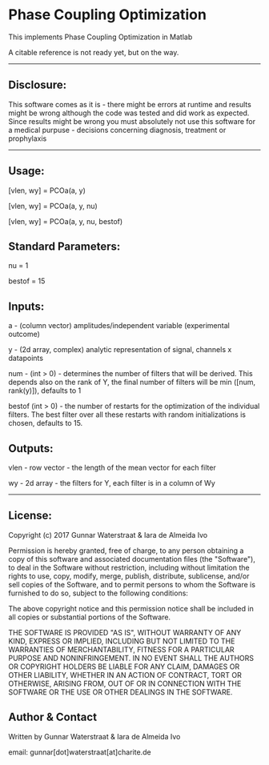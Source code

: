 # Phase Coupling Optimization

This implements Phase Coupling Optimization in Matlab

A citable reference is not ready yet, but on the way.


***************************************************************************
Disclosure:                                                       
-----------                                                       
This software comes as it is - there might be errors at runtime and results
might be wrong although the code was tested and did work as expected. Since
results might be wrong you must absolutely not use this software for a
medical purpuse - decisions concerning diagnosis, treatment or prophylaxis
***************************************************************************

Usage:
------
[vlen, wy] = PCOa(a, y)

[vlen, wy] = PCOa(a, y, nu)

[vlen, wy] = PCOa(a, y, nu, bestof)

Standard Parameters:
------------------
nu = 1

bestof = 15

Inputs:
-------
a - (column vector) amplitudes/independent variable (experimental outcome)

y - (2d array, complex) analytic representation of signal,
    channels x datapoints

num - (int > 0) - determines the number of filters that will be
                  derived. This depends also on the rank of Y,
                  the final number of filters will be min
                  ([num, rank(y)]), defaults to 1

bestof (int > 0) - the number of restarts for the optimization of the
                   individual filters. The best filter over all
                   these restarts with random initializations is
                   chosen, defaults to 15.

Outputs:
-------
vlen - row vector - the length of the mean vector for each filter

wy - 2d array - the filters for Y, each filter is in a column of Wy
***************************************************************************

License:
--------
Copyright (c) 2017 Gunnar Waterstraat & Iara de Almeida Ivo

Permission is hereby granted, free of charge, to any person obtaining a
copy of this software and associated documentation files (the
"Software"), to deal in the Software without restriction, including
without limitation the rights to use, copy, modify, merge, publish,
distribute, sublicense, and/or sell copies of the Software, and to
permit persons to whom the Software is furnished to do so, subject to
the following conditions:

The above copyright notice and this permission notice shall be included
in all copies or substantial portions of the Software.

THE SOFTWARE IS PROVIDED "AS IS", WITHOUT WARRANTY OF ANY KIND, EXPRESS
OR IMPLIED, INCLUDING BUT NOT LIMITED TO THE WARRANTIES OF
MERCHANTABILITY, FITNESS FOR A PARTICULAR PURPOSE AND NONINFRINGEMENT.
IN NO EVENT SHALL THE AUTHORS OR COPYRIGHT HOLDERS BE LIABLE FOR ANY
CLAIM, DAMAGES OR OTHER LIABILITY, WHETHER IN AN ACTION OF CONTRACT,
TORT OR OTHERWISE, ARISING FROM, OUT OF OR IN CONNECTION WITH THE
SOFTWARE OR THE USE OR OTHER DEALINGS IN THE SOFTWARE.

Author & Contact
----------------
Written by Gunnar Waterstraat & Iara de Almeida Ivo

email: gunnar[dot]waterstraat[at]charite.de

